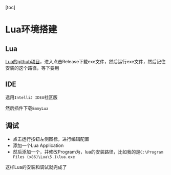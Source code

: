 [toc]

# Lua环境搭建

## Lua

[Lua的github项目](https://github.com/rjpcomputing/luaforwindows)，进入点击Release下载exe文件，然后运行exe文件，然后记住安装的这个路径，等下要用

## IDE

选用`IntelliJ IDEA`社区版

然后插件下载`EmmyLua`

## 调试

- 点击运行按钮左侧图标，进行编辑配置
- 添加一个Lua Application
- 然后添加一个，并修改Program为，lua的安装路径，比如我的是`C:\Program Files (x86)\Lua\5.1\lua.exe`

这样Lua的安装和调试就完成了
